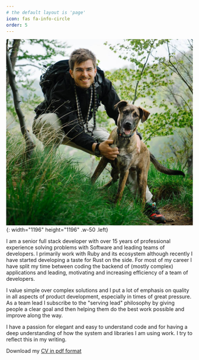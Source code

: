 ```yaml
---
# the default layout is 'page'
icon: fas fa-info-circle
order: 5
---
```


![Radan with Karlos, on Medvednica, near Brestovac peak](/images/radan.jpg){: width="1196" height="1196" .w-50 .left}

I am a senior full stack developer with over 15 years of professional experience
solving problems with Software and leading teams of developers.
I primarily work with Ruby and its ecosystem although recently I
have started developing a taste for Rust on the side.
For most of my career I have split my time between coding the backend
of (mostly complex) applications and leading, motivating and
increasing efficiency of a team of developers.

I value simple over complex solutions and I put a lot of emphasis
on quality in all aspects of product development,
especially in times of great pressure. As a team lead I subscribe
to the "serving lead" philosophy by giving people a clear goal
and then helping them do the best work possible and improve along
the way.

I have a passion for elegant and easy to understand code and for
having a deep understanding of how the system and libraries I am using work.
I try to reflect this in my writing.

Download my [CV in pdf format](../CV_Radan_Skoric.pdf)
